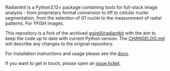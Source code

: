 Radiantkit is a Python3.12+ package containing tools for full-stack
image analysis - from proprietary format conversion to tiff to
cellular nuclei segmentation, from the selection of G1 nuclei to the
measurement of radial patterns. For YFISH images.

This repository is a fork of the archived
[ggirelli/radiantkit](https://github.com/ggirelli/radiantkit) with the
aim to keep the code up to date with current Python version. The
[CHANGELOG.md](CHANGELOG.md) will describe any changes to the original
repository.

For installation instructions and usage please see the
[docs](https://bicrolab.github.io/radiantkit/).

If you want to get in touch, please open an [issue
ticket](https://github.com/BiCroLab/radiantkit/issues).
